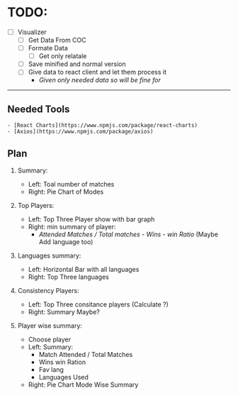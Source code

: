 # TODO:

-   [ ] Visualizer
    -   [ ] Get Data From COC
    -   [ ] Formate Data
        -   [ ] Get only relatale
    -   [ ] Save minified and normal version
    -   [ ] Give data to react client and let them process it
        -   _Given only needed data so will be fine for_

---

## Needed Tools

    - [React Charts](https://www.npmjs.com/package/react-charts)
    - [Axios](https://www.npmjs.com/package/axios)

## Plan

1. Summary:

    - Left: Toal number of matches
    - Right: Pie Chart of Modes

2. Top Players:

    - Left: Top Three Player show with bar graph
    - Right: min summary of player:
        - _Attended Matches / Total matches_ - _Wins_ - _win Ratio_ (Maybe Add language too)

3. Languages summary:

    - Left: Horizontal Bar with all languages
    - Right: Top Three languages

4. Consistency Players:

    - Left: Top Three consitance players (Calculate ?)
    - Right: Summary Maybe?

5. Player wise summary:
    - Choose player
    - Left: Summary:
        - Match Attended / Total Matches
        - Wins win Ration
        - Fav lang
        - Languages Used
    - Right: Pie Chart Mode Wise Summary
